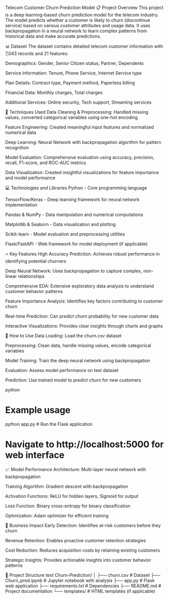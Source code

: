 Telecom Customer Churn Prediction Model
📋 Project Overview
This project is a deep learning-based churn prediction model for the telecom industry. The model predicts whether a customer is likely to churn (discontinue service) based on various customer attributes and usage data. It uses backpropagation in a neural network to learn complex patterns from historical data and make accurate predictions.

📊 Dataset
The dataset contains detailed telecom customer information with 7,043 records and 21 features:

Demographics: Gender, Senior Citizen status, Partner, Dependents

Service Information: Tenure, Phone Service, Internet Service type

Plan Details: Contract type, Payment method, Paperless billing

Financial Data: Monthly charges, Total charges

Additional Services: Online security, Tech support, Streaming services

🔧 Techniques Used
Data Cleaning & Preprocessing: Handled missing values, converted categorical variables using one-hot encoding

Feature Engineering: Created meaningful input features and normalized numerical data

Deep Learning: Neural Network with backpropagation algorithm for pattern recognition

Model Evaluation: Comprehensive evaluation using accuracy, precision, recall, F1-score, and ROC-AUC metrics

Data Visualization: Created insightful visualizations for feature importance and model performance

💻 Technologies and Libraries
Python - Core programming language

TensorFlow/Keras - Deep learning framework for neural network implementation

Pandas & NumPy - Data manipulation and numerical computations

Matplotlib & Seaborn - Data visualization and plotting

Scikit-learn - Model evaluation and preprocessing utilities

Flask/FastAPI - Web framework for model deployment (if applicable)

⭐ Key Features
High Accuracy Prediction: Achieves robust performance in identifying potential churners

Deep Neural Network: Uses backpropagation to capture complex, non-linear relationships

Comprehensive EDA: Extensive exploratory data analysis to understand customer behavior patterns

Feature Importance Analysis: Identifies key factors contributing to customer churn

Real-time Prediction: Can predict churn probability for new customer data

Interactive Visualizations: Provides clear insights through charts and graphs

🚀 How to Use
Data Loading: Load the churn.csv dataset

Preprocessing: Clean data, handle missing values, encode categorical variables

Model Training: Train the deep neural network using backpropagation

Evaluation: Assess model performance on test dataset

Prediction: Use trained model to predict churn for new customers

python
# Example usage
python app.py  # Run the Flask application
# Navigate to http://localhost:5000 for web interface
📈 Model Performance
Architecture: Multi-layer neural network with backpropagation

Training Algorithm: Gradient descent with backpropagation

Activation Functions: ReLU for hidden layers, Sigmoid for output

Loss Function: Binary cross-entropy for binary classification

Optimization: Adam optimizer for efficient training

💼 Business Impact
Early Detection: Identifies at-risk customers before they churn

Revenue Retention: Enables proactive customer retention strategies

Cost Reduction: Reduces acquisition costs by retaining existing customers

Strategic Insights: Provides actionable insights into customer behavior patterns

📁 Project Structure
text
Churn-Prediction/
│
├── churn.csv                 # Dataset
├── Churn_pred.ipynb         # Jupyter notebook with analysis
├── app.py                   # Flask web application
├── requirements.txt         # Dependencies
├── README.md               # Project documentation
└── templates/              # HTML templates (if applicable)
